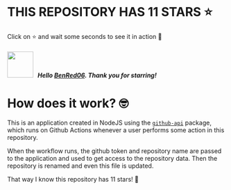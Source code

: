 # THIS REPOSITORY HAS 11 STARS :star:
Click on :star: and wait some seconds to see it in action :star_struck:

##### <img width="60" src="https://avatars.githubusercontent.com/u/64615939?v=4"/> &nbsp; Hello [BenRed06](https://github.com/BenRed06). Thank you for starring! 

# How does it work? :nerd_face:

This is an application created in NodeJS using the [`github-api`](https://www.npmjs.com/package/github-api) package, which runs on Github Actions whenever a user performs some action in this repository.
<br/>

When the workflow runs, the github token and repository name are passed to the application and used to get access to the repository data. Then the repository is renamed and even this file is updated.
<br/>

That way I know this repository has 11 stars! :monocle_face:
